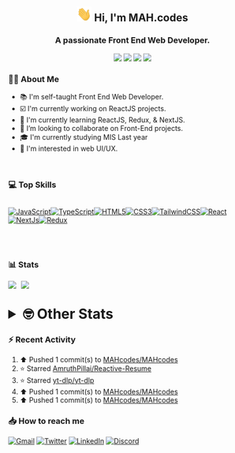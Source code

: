 <h2 align="center"><img src="./Hi.gif" width="30px" height="30px"> Hi, I'm MAH.codes</h2>

<h3 align="center">A passionate Front End Web Developer.</h3>

<div align="center">
  <a href="https://www.linux.org"><img src="https://img.shields.io/badge/OS-Linux-e06c75?style=for-the-badge&logoColor=7287fd&logo=linux&color=7287fd&labelColor=1E1E2E" /></a>
	<a href="https://archlinux.org"><img src="https://img.shields.io/badge/DISTRO-Arch-56b6c2?style=for-the-badge&logo=arch-linux&logoColor=7287fd&color=7287fd&labelColor=1E1E2E" /></a>
	<a href="https://dwm.suckless.org"><img src="https://img.shields.io/badge/WM-DWM-005577?style=for-the-badge&logo=dwm&color=7287fd&logoColor=7287fd&labelColor=1E1E2E" /></a>
	<a href="https://neovim.io"><img src="https://img.shields.io/badge/IDE-Neovim-98c379?style=for-the-badge&logo=neovim&color=7287fd&logoColor=7287fd&labelColor=1E1E2E" /></a>
</div>

### :man_technologist: About Me

- :books: I'm self-taught Front End Web Developer.
- :ballot_box_with_check: I'm currently working on ReactJS projects.
- :dart: I'm currently learning ReactJS, Redux, & NextJS.
- :eyes: I’m looking to collaborate on Front-End projects.
- :mortar_board: I'm currently studying MIS Last year
- :art: I'm interested in web UI/UX.

<br>

### :computer: Top Skills

<div style="display:flex;">

<a href="https://developer.mozilla.org/en-US/docs/Web/JavaScript" target="_blank" rel="noreferrer"><img
    src="https://raw.githubusercontent.com/danielcranney/readme-generator/main/public/icons/skills/javascript-colored.svg"
    width="36" height="36" alt="JavaScript" /></a><a href="https://www.typescriptlang.org/" target="_blank"
  rel="noreferrer"><img
    src="https://raw.githubusercontent.com/danielcranney/readme-generator/main/public/icons/skills/typescript-colored.svg"
    width="36" height="36" alt="TypeScript" /></a><a href="https://developer.mozilla.org/en-US/docs/Glossary/HTML5"
  target="_blank" rel="noreferrer"><img
    src="https://raw.githubusercontent.com/danielcranney/readme-generator/main/public/icons/skills/html5-colored.svg"
    width="36" height="36" alt="HTML5" /></a><a href="https://www.w3.org/TR/CSS/#css" target="_blank"
  rel="noreferrer"><img
    src="https://raw.githubusercontent.com/danielcranney/readme-generator/main/public/icons/skills/css3-colored.svg"
    width="36" height="36" alt="CSS3" /></a><a href="https://tailwindcss.com/" target="_blank" rel="noreferrer"><img
    src="https://raw.githubusercontent.com/danielcranney/readme-generator/main/public/icons/skills/tailwindcss-colored.svg"
    width="36" height="36" alt="TailwindCSS" /></a><a href="https://reactjs.org/" target="_blank" rel="noreferrer"><img
    src="https://raw.githubusercontent.com/danielcranney/readme-generator/main/public/icons/skills/react-colored.svg"
    width="36" height="36" alt="React" /></a><a href="https://nextjs.org/docs" target="_blank" rel="noreferrer"><img
    src="https://raw.githubusercontent.com/danielcranney/readme-generator/main/public/icons/skills/nextjs-colored.svg"
    width="36" height="36" alt="NextJs" /></a><a href="https://redux.js.org/" target="_blank" rel="noreferrer"><img
    src="https://raw.githubusercontent.com/danielcranney/readme-generator/main/public/icons/skills/redux-colored.svg"
    width="36" height="36" alt="Redux" /></a>

</div>

<br>
<br>

### :bar_chart: Stats

<img src="https://github-readme-stats.vercel.app/api?username=MAHcodes&show_icons=true&locale=en" width="49%" /><span style="display:inline-block;width:2%"></span><img src="https://github-readme-streak-stats.herokuapp.com/?user=MAHcodes&" width="49%" />

<br>

<details>
<summary style="font-size: 1.75rem; font-weight: bold;"><strong style="font-size: 1.75rem; font-weight: bold;"> 🤓 Other Stats </strong></summary>

<a href="https://www.github.com/mahcodes"><img src="https://komarev.com/ghpvc/?username=MAHcodes&style=for-the-badge" alt="MAHcodes github profile views" /></a>
<a href="https://wakatime.com/@44eeab2c-51f5-4574-a918-82e5b17d9c49"><img src="https://wakatime.com/badge/user/44eeab2c-51f5-4574-a918-82e5b17d9c49.svg?style=for-the-badge" alt="Total time coded since Jun 29 2022" /></a>

<!--START_SECTION:waka-->
![Lines of code](https://img.shields.io/badge/From%20Hello%20World%20I%27ve%20Written-843%20Thousand%20lines%20of%20code-blue)

**🐱 My GitHub Data** 

> 🏆 423 Contributions in the Year 2023
 > 
> 📦 341.6 kB Used in GitHub's Storage 
 > 
> 💼 Opted to Hire
 > 
> 📜 30 Public Repositories 
 > 
> 🔑 8 Private Repositories  
 > 
**I'm a Night 🦉** 

```text
🌞 Morning      182 commits       ███░░░░░░░░░░░░░░░░░░░░░░   14.76 % 
🌆 Daytime      285 commits       █████░░░░░░░░░░░░░░░░░░░░   23.11 % 
🌃 Evening      482 commits       █████████░░░░░░░░░░░░░░░░   39.09 % 
🌙 Night        284 commits       █████░░░░░░░░░░░░░░░░░░░░   23.03 % 

```
📅 **I'm Most Productive on Monday** 

```text
Monday         208 commits       ████░░░░░░░░░░░░░░░░░░░░░   16.87 % 
Tuesday        187 commits       ███░░░░░░░░░░░░░░░░░░░░░░   15.17 % 
Wednesday      145 commits       ███░░░░░░░░░░░░░░░░░░░░░░   11.76 % 
Thursday       153 commits       ███░░░░░░░░░░░░░░░░░░░░░░   12.41 % 
Friday         161 commits       ███░░░░░░░░░░░░░░░░░░░░░░   13.06 % 
Saturday       192 commits       ████░░░░░░░░░░░░░░░░░░░░░   15.57 % 
Sunday         187 commits       ███░░░░░░░░░░░░░░░░░░░░░░   15.17 % 

```


📊 **This Week I Spent My Time On** 

```text
⌚︎ Time Zone: Asia/Beirut

💬 Programming Languages: 
TypeScript               10 hrs 46 mins      ████████████████░░░░░░░░░   65.14 % 
JavaScript               1 hr 45 mins        ██░░░░░░░░░░░░░░░░░░░░░░░   10.58 % 
Lua                      1 hr 34 mins        ██░░░░░░░░░░░░░░░░░░░░░░░   09.54 % 
Markdown                 52 mins             █░░░░░░░░░░░░░░░░░░░░░░░░   05.30 % 
CSS                      30 mins             ░░░░░░░░░░░░░░░░░░░░░░░░░   03.12 % 

🔥 Editors: 
Neovim                   16 hrs 32 mins      █████████████████████████   100.00 % 

🐱‍💻 Projects: 
blogstack                6 hrs 49 mins       ██████████░░░░░░░░░░░░░░░   41.29 % 
Unknown Project          4 hrs 5 mins        ██████░░░░░░░░░░░░░░░░░░░   24.75 % 
dotfiles                 1 hr 54 mins        ███░░░░░░░░░░░░░░░░░░░░░░   11.52 % 
mano-api                 1 hr 49 mins        ██░░░░░░░░░░░░░░░░░░░░░░░   11.03 % 
vimwiki                  36 mins             █░░░░░░░░░░░░░░░░░░░░░░░░   03.71 % 

💻 Operating System: 
Linux                    16 hrs 32 mins      █████████████████████████   100.00 % 

```

**I Mostly Code in JavaScript** 

```text
JavaScript               14 repos            ████████████░░░░░░░░░░░░░   48.28 % 
Python                   3 repos             ██░░░░░░░░░░░░░░░░░░░░░░░   10.34 % 
TypeScript               3 repos             ██░░░░░░░░░░░░░░░░░░░░░░░   10.34 % 
HTML                     2 repos             █░░░░░░░░░░░░░░░░░░░░░░░░   06.90 % 
PHP                      2 repos             █░░░░░░░░░░░░░░░░░░░░░░░░   06.90 % 

```



 Last Updated on 19/02/2023 18:36:28 UTC
<!--END_SECTION:waka-->

</details>

### :zap: Recent Activity

<!--RECENT_ACTIVITY:start-->
1. ⬆️ Pushed 1 commit(s) to [MAHcodes/MAHcodes](https://github.com/MAHcodes/MAHcodes)<br>
2. ⭐ Starred [AmruthPillai/Reactive-Resume](https://github.com/AmruthPillai/Reactive-Resume)<br>
3. ⭐ Starred [yt-dlp/yt-dlp](https://github.com/yt-dlp/yt-dlp)<br>
4. ⬆️ Pushed 1 commit(s) to [MAHcodes/MAHcodes](https://github.com/MAHcodes/MAHcodes)<br>
5. ⬆️ Pushed 1 commit(s) to [MAHcodes/MAHcodes](https://github.com/MAHcodes/MAHcodes)<br>
<!--RECENT_ACTIVITY:end-->

### :inbox_tray: How to reach me

[![Gmail](https://img.shields.io/badge/Gmail-D14836?style=for-the-badge&logo=gmail&logoColor=white)](mailto:mahdotcodes@gmail.com)
[![Twitter](https://img.shields.io/badge/Twitter-1DA1F2?style=for-the-badge&logo=twitter&logoColor=white)](https://twitter.com/MAHcodes)
[![LinkedIn](https://img.shields.io/badge/LinkedIn-0077B5?style=for-the-badge&logo=linkedin&logoColor=white)](https://www.linkedin.com/in/mah-codes-66b0671b7/)
[![Discord](https://img.shields.io/badge/Discord-7289DA?style=for-the-badge&logo=discord&logoColor=white)](https://discord.com/users/404595695195258880)
